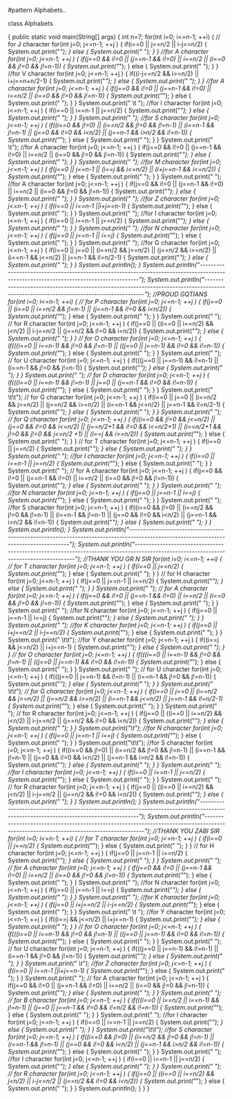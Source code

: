 #pattern Alphabets.. 

class Alphabets

{
    public static void main(String[] args) 
{
        int n=7;
        for(int i=0; i<=n-1; ++i)
        {
            // for J character
            for(int j=0; j<=n-1; ++j )
            {
                if(i==0 || j==n/2 || i-j==n/2)
                {
                    System.out.print("*");
                }
                else
                {
                    System.out.print(" ");
                }
            }
            //for A character
            for(int j=0; j<=n-1; ++j )
            {
                if(j==0 && i!=0 || (j==n-1 && i!=0) || i==n/2 || (i==0 && j!=0 && j!=n-1))
                {
                    System.out.print("*");
                }
                else
                {
                    System.out.print(" ");
                }
            }
             //for V character
            for(int j=0; j<=n-1; ++j )
            {
                if((i-j==n/2 && i>=n/2) || i+j==n+n/2-1)
                {
                    System.out.print("*");
                }
                else
                {
                    System.out.print(" ");
                }
            }
             //for A character
            for(int j=0; j<=n-1; ++j )
            {
                if(j==0 && i!=0 || (j==n-1 && i!=0) || i==n/2 || (i==0 && j!=0 && j!=n-1))
                {
                    System.out.print("*");
                }
                else
                {
                    System.out.print(" ");
                }
            }
            System.out.print(" \t ");
             //for I character
            for(int j=0; j<=n-1; ++j )
            {
                if(i==0 || i==n-1 || j==n/2)
                {
                    System.out.print("*");
                }
                else
                {
                    System.out.print(" ");
                }
            }
            System.out.print(" ");
             //for S character
            for(int j=0; j<=n-1; ++j )
            {
                if((i==0 && j!=0) || (i==n/2 && j!=0 && j!=n-1) || (i==n-1 && j!=n-1) || (j==0 && i!=0 && i<n/2) || (j==n-1 && i>n/2 && i!=n-1))
                {
                    System.out.print("*");
                }
                else
                {
                    System.out.print(" ");
                }
            }
            System.out.print(" \t");
            //for A character
            for(int j=0; j<=n-1; ++j )
            {
                if(j==0 && i!=0 || (j==n-1 && i!=0) || i==n/2 || (i==0 && j!=0 && j!=n-1))
                {
                    System.out.print("*");
                }
                else
                {
                    System.out.print(" ");
                }
            }
            System.out.print(" ");
            //for M character
            for(int j=0; j<=n-1; ++j )
            {
                if(j==0 || j==n-1 || (i==j && i<=n/2) || (i+j==n-1 && i<=n/2))
                {
                    System.out.print("*");
                }
                else
                {
                    System.out.print(" ");
                }
            }
            System.out.print(" ");
            //for A character
            for(int j=0; j<=n-1; ++j )
            {
                if(j==0 && i!=0 || (j==n-1 && i!=0) || i==n/2 || (i==0 && j!=0 && j!=n-1))
                {
                    System.out.print("*");
                }
                else
                {
                    System.out.print(" ");
                }
            }
            System.out.print(" ");
            //for Z character
            for(int j=0; j<=n-1; ++j )
            {
                if(i==0 || i==n-1 ||i+j==n-1)
                {
                    System.out.print("*");
                }
                else
                {
                    System.out.print(" ");
                }
            }
            System.out.print(" ");
            //for I character
            for(int j=0; j<=n-1; ++j )
            {
                if(i==0 || i==n-1 || j==n/2)
                {
                    System.out.print("*");
                }
                else
                {
                    System.out.print(" ");
                }
            }
            System.out.print(" ");
            //for N character
            for(int j=0; j<=n-1; ++j )
            {
                if(j==0 || j==n-1 || i==j)
                {
                    System.out.print("*");
                }
                else
                {
                    System.out.print(" ");
                }
            }
            System.out.print(" ");
            //for G character
            for(int j=0; j<=n-1; ++j )
            {
                if(i==0 || j==0 || (i==n/2 && j>=n/2) || (j==n/2 && i>=n/2) || (i==n-1 && j<=n/2) || j==n-1 && i!=n/2-1)
                {
                    System.out.print("*");
                }
                else
                {
                    System.out.print(" ");
                }
            }
            System.out.println();
        }
        System.out.println("--------------------------------------------------------------------------------------------------------------------------------------");
        System.out.println("--------------------------------------------------------------------------------------------------------------------------------------");
        //PROUD GQTIANS
        for(int i=0; i<=n-1; ++i)
        {
            // for P character
            for(int j=0; j<=n-1; ++j )
            {
                if(j==0 || (i==0 || i==n/2 && j!=n-1) || (j==n-1 && i!=0 && i<n/2))
                {
                    System.out.print("*");
                }
                else
                {
                    System.out.print(" ");
                }
            }
            System.out.print(" ");
            // for R character
            for(int j=0; j<=n-1; ++j )
            {
                if(j==0 || ((i==0 || i==n/2) && j<n/2) || i-j==n/2 || (j==n/2 && i!=0 && i<n/2))
                {
                    System.out.print("*");
                }
                else
                {
                    System.out.print(" ");
                }
            }
            // for O character
            for(int j=0; j<=n-1; ++j )
            {
                if(((i==0 || i==n-1) && j!=0 && j!=n-1) || ((j==0 || j==n-1) && i!=0 && i!=n-1))
                {
                    System.out.print("*");
                }
                else
                {
                    System.out.print(" ");
                }
            }
            System.out.print(" ");
            // for U character
            for(int j=0; j<=n-1; ++j )
            {
                if(((j==0 || j==n-1) && i!=n-1) || (i==n-1 && j!=0 && j!=n-1))
                {
                    System.out.print("*");
                }
                else
                {
                    System.out.print(" ");
                }
            }
            System.out.print(" ");
            // for D character
            for(int j=0; j<=n-1; ++j )
            {
                if(((i==0 || i==n-1) && j!=n-1) || j==0 || (j==n-1 && i!=0 && i!=n-1))
                {
                    System.out.print("*");
                }
                else
                {
                    System.out.print(" ");
                }
            }
            System.out.print(" \t\t");
            // for G character
            for(int j=0; j<=n-1; ++j )
            {
                if(i==0 || j==0 || (i==n/2 && j>=n/2) || (j==n/2 && i>=n/2) || (i==n-1 && j<=n/2) || j==n-1 && i!=n/2-1)
                {
                    System.out.print("*");
                }
                else
                {
                    System.out.print(" ");
                }
            }
            System.out.print(" ");
            // for Q character
            for(int j=0; j<=n-1; ++j )
            {
                if((i==0 && j!=0 && j<=n/2) || (j==0 && i!=0 && i<=n/2) || (j==n/2+1 && i!=0 && i<=n/2+1) || (i==n/2+1 && j!=0 && j!=0 && j<=n/2 +1) || (i==j && i>=n/2))
                {
                    System.out.print("*");
                }
                else
                {
                    System.out.print(" ");
                }
            }
            // for T character
            for(int j=0; j<=n-1; ++j )
            {
                if(i==0 || j==n/2)
                {
                    System.out.print("*");
                }
                else
                {
                    System.out.print(" ");
                }
            }
            System.out.print(" ");
            //for I character
            for(int j=0; j<=n-1; ++j )
            {
                if(i==0 || i==n-1 || j==n/2)
                {
                    System.out.print("*");
                }
                else
                {
                    System.out.print(" ");
                }
            }
            System.out.print(" ");
            // for A character
            for(int j=0; j<=n-1; ++j )
            {
                if(j==0 && i!=0 || (j==n-1 && i!=0) || i==n/2 || (i==0 && j!=0 && j!=n-1))
                {
                    System.out.print("*");
                }
                else
                {
                    System.out.print(" ");
                }
            }
            System.out.print(" ");
            //for N character
            for(int j=0; j<=n-1; ++j )
            {
                if(j==0 || j==n-1 || i==j)
                {
                    System.out.print("*");
                }
                else
                {
                    System.out.print(" ");
                }
            }
            System.out.print(" ");
            //for S character
           for(int j=0; j<=n-1; ++j )
           {
               if((i==0 && j!=0) || (i==n/2 && j!=0 && j!=n-1) || (i==n-1 && j!=n-1) || (j==0 && i!=0 && i<n/2) || (j==n-1 && i>n/2 && i!=n-1))
               {
                   System.out.print("*");
               }
               else
               {
                   System.out.print(" ");
               }
           }
            System.out.println();
        }
        System.out.println("--------------------------------------------------------------------------------------------------------------------------------------");
        System.out.println("--------------------------------------------------------------------------------------------------------------------------------------");
        //THANK YOU GR N SIR
        for(int i=0; i<=n-1; ++i)
        {
            // for T character
            for(int j=0; j<=n-1; ++j )
            {
                if(i==0 || j==n/2)
                {
                    System.out.print("*");
                }
                else
                {
                    System.out.print(" ");
                }
            }
            // for H character
            for(int j=0; j<=n-1; ++j )
            {
                if(j==0 || j==n-1 || i==n/2)
                {
                    System.out.print("*");
                }
                else
                {
                    System.out.print(" ");
                }
            }
            System.out.print(" ");
            // for A character
            for(int j=0; j<=n-1; ++j )
            {
                if(j==0 && i!=0 || (j==n-1 && i!=0) || i==n/2 || (i==0 && j!=0 && j!=n-1))
                {
                    System.out.print("*");
                }
                else
                {
                    System.out.print(" ");
                }
            }
            System.out.print(" ");
            //for N character
            for(int j=0; j<=n-1; ++j )
            {
                if(j==0 || j==n-1 || i==j)
                {
                    System.out.print("*");
                }
                else
                {
                    System.out.print(" ");
                }
            }
            System.out.print(" ");
            //for K character
            for(int j=0; j<=n-1; ++j )
            {
                if(j==0 || i+j==n/2 || i-j==n/2)
                {
                    System.out.print("*");
                }
                else
                {
                    System.out.print(" ");
                }
            }
            System.out.print(" \t\t");
            //for Y character
            for(int j=0; j<=n-1; ++j )
            {
                if((i==j && j<=n/2) || i+j==n-1)
                {
                    System.out.print("*");
                }
                else
                {
                    System.out.print(" ");
                }
            }
            // for O character
            for(int j=0; j<=n-1; ++j )
            {
                if(((i==0 || i==n-1) && j!=0 && j!=n-1) || ((j==0 || j==n-1) && i!=0 && i!=n-1))
                {
                    System.out.print("*");
                }
                else
                {
                    System.out.print(" ");
                }
            }
            System.out.print(" ");
            // for U character
            for(int j=0; j<=n-1; ++j )
            {
                if(((j==0 || j==n-1) && i!=n-1) || (i==n-1 && j!=0 && j!=n-1))
                {
                    System.out.print("*");
                }
                else
                {
                    System.out.print(" ");
                }
            }
            System.out.print(" \t\t");
            // for G character
            for(int j=0; j<=n-1; ++j )
            {
                if(i==0 || j==0 || (i==n/2 && j>=n/2) || (j==n/2 && i>=n/2) || (i==n-1 && j<=n/2) || j==n-1 && i!=n/2-1)
                {
                    System.out.print("*");
                }
                else
                {
                    System.out.print(" ");
                }
            }
            System.out.print(" ");
            // for R character
            for(int j=0; j<=n-1; ++j )
            {
                if(j==0 || ((i==0 || i==n/2) && j<n/2) || i-j==n/2 || (j==n/2 && i!=0 && i<n/2))
                {
                    System.out.print("*");
                }
                else
                {
                    System.out.print(" ");
                }
            }
            System.out.print("\t");
            //for N character
            for(int j=0; j<=n-1; ++j )
            {
                if(j==0 || j==n-1 || i==j)
                {
                    System.out.print("*");
                }
                else
                {
                    System.out.print(" ");
                }
            }
            System.out.print("\t\t");
            //for S character
            for(int j=0; j<=n-1; ++j )
            {
                if((i==0 && j!=0) || (i==n/2 && j!=0 && j!=n-1) || (i==n-1 && j!=n-1) || (j==0 && i!=0 && i<n/2) || (j==n-1 && i>n/2 && i!=n-1))
                {
                    System.out.print("*");
                }
                else
                {
                    System.out.print(" ");
                }
            }
            System.out.print(" ");
            //for I character
            for(int j=0; j<=n-1; ++j )
            {
                if(i==0 || i==n-1 || j==n/2)
                {
                    System.out.print("*");
                }
                else
                {
                    System.out.print(" ");
                }
            }
            System.out.print(" ");
            // for R character
            for(int j=0; j<=n-1; ++j )
            {
                if(j==0 || ((i==0 || i==n/2) && j<n/2) || i-j==n/2 || (j==n/2 && i!=0 && i<n/2))
                {
                    System.out.print("*");
                }
                else
                {
                    System.out.print(" ");
                }
            }
            System.out.println();
        }
        System.out.println("--------------------------------------------------------------------------------------------------------------------------------------");
        System.out.println("--------------------------------------------------------------------------------------------------------------------------------------");
        //THANK YOU ZABI SIR
        for(int i=0; i<=n-1; ++i)
        {
            // for T character
            for(int j=0; j<=n-1; ++j )
            {
                if(i==0 || j==n/2)
                {
                    System.out.print("*");
                }
                else
                {
                    System.out.print(" ");
                }
            }
            // for H character
            for(int j=0; j<=n-1; ++j )
            {
                if(j==0 || j==n-1 || i==n/2)
                {
                    System.out.print("*");
                }
                else
                {
                    System.out.print(" ");
                }
            }
            System.out.print(" ");
            // for A character
            for(int j=0; j<=n-1; ++j )
            {
                if(j==0 && i!=0 || (j==n-1 && i!=0) || i==n/2 || (i==0 && j!=0 && j!=n-1))
                {
                    System.out.print("*");
                }
                else
                {
                    System.out.print(" ");
                }
            }
            System.out.print(" ");
            //for N character
            for(int j=0; j<=n-1; ++j )
            {
                if(j==0 || j==n-1 || i==j)
                {
                    System.out.print("*");
                }
                else
                {
                    System.out.print(" ");
                }
            }
            System.out.print(" ");
            //for K character
            for(int j=0; j<=n-1; ++j )
            {
                if(j==0 || i+j==n/2 || i-j==n/2)
                {
                    System.out.print("*");
                }
                else
                {
                    System.out.print(" ");
                }
            }
            System.out.print(" \t ");
            //for Y character
            for(int j=0; j<=n-1; ++j )
            {
                if((i==j && j<=n/2) || i+j==n-1)
                {
                    System.out.print("*");
                }
                else
                {
                    System.out.print(" ");
                }
            }
            // for O character
            for(int j=0; j<=n-1; ++j )
            {
                if(((i==0 || i==n-1) && j!=0 && j!=n-1) || ((j==0 || j==n-1) && i!=0 && i!=n-1))
                {
                    System.out.print("*");
                }
                else
                {
                    System.out.print(" ");
                }
            }
            System.out.print(" ");
            // for U character
            for(int j=0; j<=n-1; ++j )
            {
                if(((j==0 || j==n-1) && i!=n-1) || (i==n-1 && j!=0 && j!=n-1))
                {
                    System.out.print("*");
                }
                else
                {
                    System.out.print(" ");
                }
            }
            System.out.print(" \t");
            //for Z character
            for(int j=0; j<=n-1; ++j )
            {
                if(i==0 || i==n-1 ||i+j==n-1)
                {
                    System.out.print("*");
                }
                else
                {
                    System.out.print(" ");
                }
            }
            System.out.print(" ");
            // for A character
            for(int j=0; j<=n-1; ++j )
            {
                if(j==0 && i!=0 || (j==n-1 && i!=0) || i==n/2 || (i==0 && j!=0 && j!=n-1))
                {
                    System.out.print("*");
                }
                else
                {
                    System.out.print(" ");
                }
            }
            System.out.print(" ");
            // for B character
            for(int j=0; j<=n-1; ++j )
            {
                if(((i==0 || i==n/2 || i==n-1) && j!=n-1) || (j==0 || j==n-1 && i!=0 && i!=n/2 && i!=n-1))
                {
                    System.out.print("*");
                }
                else
                {
                    System.out.print(" ");
                }
            }
            System.out.print(" ");
            //for I character
            for(int j=0; j<=n-1; ++j )
            {
                if(i==0 || i==n-1 || j==n/2)
                {
                    System.out.print("*");
                }
                else
                {
                    System.out.print(" ");
                }
            }
            System.out.print("\t\t");
            //for S character
            for(int j=0; j<=n-1; ++j )
            {
                if((i==0 && j!=0) || (i==n/2 && j!=0 && j!=n-1) || (i==n-1 && j!=n-1) || (j==0 && i!=0 && i<n/2) || (j==n-1 && i>n/2 && i!=n-1))
                {
                    System.out.print("*");
                }
                else
                {
                    System.out.print(" ");
                }
            }
            System.out.print(" ");
            //for I character
            for(int j=0; j<=n-1; ++j )
            {
                if(i==0 || i==n-1 || j==n/2)
                {
                    System.out.print("*");
                }
                else
                {
                    System.out.print(" ");
                }
            }
            System.out.print(" ");
            // for R character
            for(int j=0; j<=n-1; ++j )
            {
                if(j==0 || ((i==0 || i==n/2) && j<n/2) || i-j==n/2 || (j==n/2 && i!=0 && i<n/2))
                {
                    System.out.print("*");
                }
                else
                {
                    System.out.print(" ");
                }
            }
            System.out.println();
        }
    }
} 

